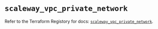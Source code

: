 # `scaleway_vpc_private_network`

Refer to the Terraform Registory for docs: [`scaleway_vpc_private_network`](https://registry.terraform.io/providers/scaleway/scaleway/2.39.0/docs/resources/vpc_private_network).
